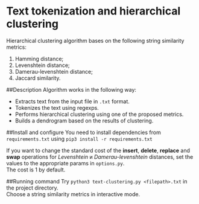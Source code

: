 # Text tokenization and hierarchical clustering
Hierarchical clustering algorithm bases on the following string similarity metrics:
1. Hamming distance;
2. Levenshtein distance;
3. Damerau-levenshtein distance;
4. Jaccard similarity.

##Description
Algorithm works in the following way:
- Extracts text from the input file in `.txt` format.
- Tokenizes the text using regexps.
- Performs hierarchical clustering using one of the proposed metrics.
- Builds a dendrogram based on the results of clustering.


##Install and configure
You need to install dependencies from `requirements.txt` using
`pip3 install -r requirements.txt`   

If you want to change the standard cost of the **insert**, **delete**, **replace** and **swap** operations 
for *Levenshtein* и *Damerau-levenshtein* distances, set the values to the appropriate params in `options.py`.   
The cost is 1 by default.

##Running command
Try `python3 text-clustering.py <filepath>.txt` in the project directory.  
Choose a string similarity metrics in interactive mode.
